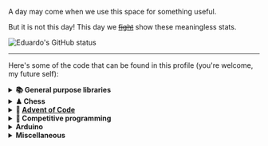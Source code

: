 A day may come when we use this space for something useful.

But it is not this day! This day we [~~fight~~](https://youtu.be/EXGUNvIFTQw) show these meaningless stats.

![Eduardo's GitHub status](https://github-readme-stats.vercel.app/api?username=eduherminio&theme=chartreuse-dark&show_icons=true&count_private=true&include_all_commits=true&custom_title=Eduardo%27s%20GitHub%20stats)

---

Here's some of the code that can be found in this profile (you're welcome, my future self):

<details>
<summary><strong>📚 General purpose libraries</strong></summary>
<br/>

- [FileParser](https://github.com/eduherminio/FileParser) [C#]: a file... parser
- [SheepTools](https://github.com/eduherminio/SheepTools) [C#]: general-purpose toolbox library
- [dotnet-combine](https://github.com/eduherminio/dotnet-combine) [C#]: CLI tool that merges source code files into a single one and/or zips them
</details>

<details>
<summary><strong>♟ Chess</strong></summary>
<br/>

- [Lynx](https://github.com/lynx-chess/Lynx) [C#]: my very first chess engine, which ~~almost~~ beats me already!
- [Lynx_BOT](https://github.com/lynx-chess/Lynx_BOT): an adapter to make Lynx play in [lichess.org](https://lichess.org/@/Lynx_BOT)
- [lichess-challenger](https://github.com/lynx-chess/lichess-challenger) [C#]: a CLI tool to challenge other chess engines in [lichess.org](https://lichess.org)
- [LichessTournamentAggregator](https://github.com/eduherminio/LichessTournamentAggregator) [C#]: command line application that aggregates results of multiple [lichess.org](https://lichess.org) tournaments
- [ChessComTournamentAggregator](https://github.com/eduherminio/ChessComTournamentAggregator) [C#]: command line application that aggregates results of multiple [chess.com](https://chess.com) tournaments

<p align="center">
  <a href="https://lichess.org/?user=lynx_bot#friend">👉 <b>Play Lynx on Lichess!</b> 👈</a>
</p>
</details>

<details>
<summary><strong>🎅 <a href="https://adventofcode.com/" target="_blank">Advent of Code</a></strong></summary>
<br/>

- [AoCHelper](https://github.com/eduherminio/AoCHelper) [C#]: support library for solving AoC puzzles
- [AdventOfCode.Template](https://github.com/eduherminio/AdventOfCode.Template) [C#]: template repository for solving AoC puzzles
- [AoC2021](https://github.com/eduherminio/AoC2021) [C#]: AoC 2021 solutions
- [AoC2020](https://github.com/eduherminio/AoC2020) [C#]: AoC 2020 solutions
- [AoC2019](https://github.com/eduherminio/AoC2019) [C#]: AoC 2019 solutions
- [AoC2018](https://github.com/eduherminio/advent-of-code-2018) [C#]: AoC 2018 solutions
- [AoC2015](https://github.com/eduherminio/AoC2015) [C#]: AoC 2015 solutions
</details>

<details>
<summary><strong>🥊 Competitive programming</strong></summary>
<br/>

- [36_Catalysts_Coding_Contest](https://github.com/eduherminio/36_Catalysts_Coding_Contest) [C#]: contest solutions
- [35_Catalysts_Coding_Contest](https://github.com/eduherminio/35_Catalysts_Coding_Contest) [C#]: contest solutions
- [34_Catalysts_Coding_Contest](https://github.com/eduherminio/34_Catalysts_Coding_Contest) [C#]: contest solutions
- [33_Catalysts_Coding_Contest](https://github.com/eduherminio/33_Catalysts_Coding_Contest) [C#]: contest solutions
- _[29_Catalysts_Coding_Contest](https://github.com/eduherminio/29_Catalysts_Coding_Contest)_ [C#]: contest solutions
- [Google_HashCode_2021](https://github.com/eduherminio/Google_HashCode_2021) [C#]: contest solutions
- [Google_HashCode_2020](https://github.com/eduherminio/Google_HashCode_2020) [C#]: contest solutions
- [Google_HashCode_2018](https://github.com/eduherminio/Google_HashCode_2018) [C#]: contest solutions
- [Google_Code_Jam_2020](https://github.com/eduherminio/Google_Code_Jam_2020) [C++]: contest solutions
- _[Google_Code_Jam_2018](https://github.com/eduherminio/Google_Code_Jam_2018)_ [C++]: contest solutions
- [Google_Code_Jam_2017](https://github.com/eduherminio/Google_Code_Jam_2017) [C++]: contest solutions
- [Tuenti_Challenge_10](https://github.com/eduherminio/Tuenti_Challenge_10) [C#]: contest solutions
- [Codeflows_2020](https://github.com/eduherminio/Codeflows_2020) [C#]: contest solutions
- [Acepta_el_reto](https://github.com/eduherminio/Acepta_el_reto) [C++]: [Acepta el Reto](https://aceptaelreto.com/) solutions in C++
- [UVa_OnlineJudge](https://github.com/eduherminio/UVa_OnlineJudge) [C++]: [(UVa) Online Judge](https://github.com/eduherminio/UVa_OnlineJudge) solutions in C++
- [AceptaElReto_Template](https://github.com/eduherminio/AceptaElReto_Template) [C++]: template for solving [Acepta el Reto](https://aceptaelreto.com/) problems in C++
</details>

<details>
<summary><strong>Arduino</strong></summary>
<br/>

- [SerialPortReader](https://github.com/eduherminio/SerialPortReader) [C++]: Windows serial port reader
- [TwoMotors](https://github.com/eduherminio/TwoMotors) [C++]: library that allows an Arduino to control 2 DC motors
- [NECIRrcv](https://github.com/eduherminio/NECIRrcv) [C++]: fork of Joe Knapp's library that allows an Arduino to get IR codes
- [NewPing](https://github.com/eduherminio/NewPing) [C++]: mirror of Tim Eckel's library that allows an Arduino to efficiently deal with ultrasonic sensors
</details>

<details>
<summary><strong>Miscellaneous</strong></summary>
<br/>

- [eduherminio.github.io](https://github.com/eduherminio/eduherminio.github.io): source code for [eduherminio.github.io](https://eduherminio.github.io)
- [R_Playground](https://github.com/eduherminio/R_Playground) [R]: R playground
- [Traffic_Sign_Detection](https://github.com/eduherminio/Traffic_Sign_Detection) [C++]: Traffic Sign Detection from pictures using OpenCV
- [AWS_Lambda_HelloWorldTwitter_PoC](https://github.com/eduherminio/AWS_Lambda_HelloWorldTwitter_PoC) [C#]: basic AWS Lambda PoC that publishes 'Hello World' to twitter
- [Blazor_DownloadFile_PoC](https://github.com/eduherminio/Blazor_DownloadFile_PoC) [C#]: PoC of how to generate and download a file using Blazor WebAssembly (.NET Standard 2.1)
- [AspNetCore.SignalR_PoC](https://github.com/eduherminio/AspNetCore.SignalR_PoC) [C#]: SignalR PoC (.NET Core 2.1, this is probably irrelevant right now)
</details>
